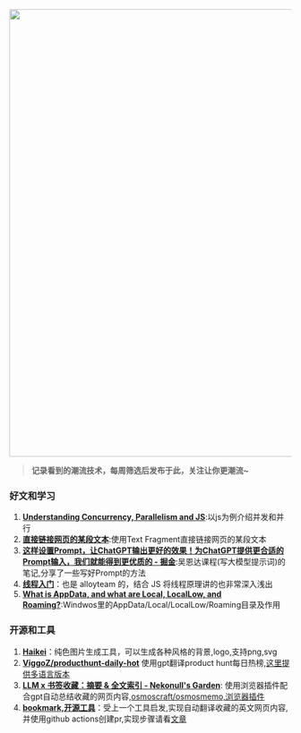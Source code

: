 <img src="https://weekly.programnotes.cn/assets/leaves.webp" width="800" />  

> **记录看到的潮流技术，每周筛选后发布于此，关注让你更潮流~**  

### 好文和学习

1. **[Understanding Concurrency, Parallelism and JS](https://www.rugu.dev/en/blog/concurrency-and-parallelism/)**:以js为例介绍并发和并行
2. **[直接链接网页的某段文本](https://alfy.blog/2024/10/19/linking-directly-to-web-page-content.html)**:使用Text Fragment直接链接网页的某段文本
3. **[这样设置Prompt，让ChatGPT输出更好的效果！为ChatGPT提供更合适的Prompt输入，我们就能得到更优质的 - 掘金](https://juejin.cn/post/7232480698879623223)**:吴恩达课程(写大模型提示词)的笔记,分享了一些写好Prompt的方法
4. **[线程入门](http://www.alloyteam.com/2020/07/14657/)**：也是 alloyteam 的，结合 JS 将线程原理讲的也非常深入浅出
5. **[What is AppData, and what are Local, LocalLow, and Roaming?](https://www.xda-developers.com/appdata/)**:Windwos里的AppData/Local/LocalLow/Roaming目录及作用

### 开源和工具

1. **[Haikei](https://app.haikei.app/)**：纯色图片生成工具，可以生成各种风格的背景,logo,支持png,svg
2. **[ViggoZ/producthunt-daily-hot](https://github.com/ViggoZ/producthunt-daily-hot)** 使用gpt翻译product hunt每日热榜,[这里提供多语言版本](https://producthunt.programnotes.cn)
3. **[LLM x 书签收藏：摘要 & 全文索引 - Nekonull's Garden](https://nekonull.me/posts/llm_x_bookmark/)**: 使用浏览器插件配合gpt自动总结收藏的网页内容,[osmoscraft/osmosmemo,浏览器插件](https://github.com/osmoscraft/osmosmemo)
4. **[bookmark,开源工具](https://github.com/yiGmMk/bookmark)**：受上一个工具启发,实现自动翻译收藏的英文网页内容,并使用github actions创建pr,实现步骤请看[文章](https://programnotes.cn/ai-dify-workflow-translate/)


